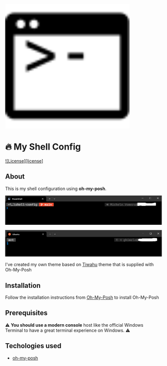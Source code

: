 <img width="400" src="./img/shell.svg" alt="shell configuration"/>

# 🔥 My Shell Config

[![License][license]](LICENSE)


## About
This is my shell configuration using **oh-my-posh**.

![Preview1](/img/powershell.PNG)


![Preview1](/img/bash.PNG)

I've created my own theme based on [Tiwahu](https://ohmyposh.dev/docs/themes#tiwahu) theme that is supplied with Oh-My-Posh

## Installation
Follow the installation instructions from [Oh-My-Posh](https://github.com/JanDeDobbeleer/oh-my-posh) to install Oh-My-Posh

## Prerequisites

⚠ **You should use a modern console** host like the official Windows Terminal to have a great terminal experience on Windows. ⚠

## Techologies used

- [oh-my-posh](https://github.com/JanDeDobbeleer/oh-my-posh)